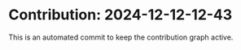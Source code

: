 # Contribution: 2024-12-12-12-43
This is an automated commit to keep the contribution graph active.
